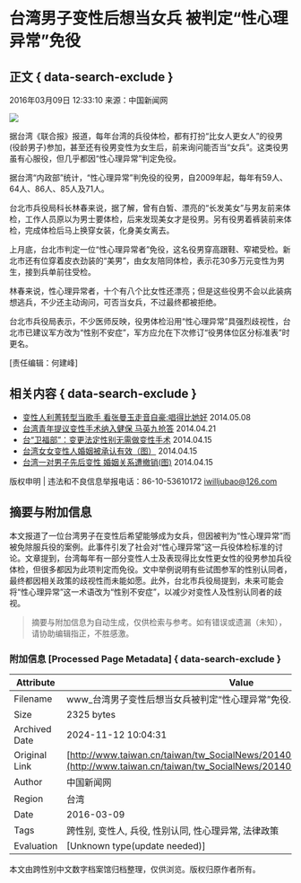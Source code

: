 # 台湾男子变性后想当女兵 被判定“性心理异常”免役

## 正文 { data-search-exclude }


2016年03月09日 12:33:10 来源：中国新闻网

![](http://ats.taiwan.cn/images/jingmao_34.gif)

据台湾《联合报》报道，每年台湾的兵役体检，都有打扮“比女人更女人”的役男(役龄男子)参加，甚至还有役男变性为女生后，前来询问能否当“女兵”。这类役男虽有心服役，但几乎都因“性心理异常”判定免役。

据台湾“内政部”统计，“性心理异常”判免役的役男，自2009年起，每年有59人、64人、86人、85人及71人。

台北市兵役局科长林春来说，据了解，曾有白皙、漂亮的“长发美女”与男友前来体检，工作人员原以为男士要体检，后来发现美女才是役男。另有役男着裤装前来体检，完成体检后马上换穿女装，化身美女离去。

上月底，台北市判定一位“性心理异常者”免役，这名役男穿高跟鞋、窄裙受检。新北市还有位穿着皮衣劲装的“美男”，由女友陪同体检，表示花30多万元变性为男生，接到兵单前往受检。

林春来说，性心理异常者，十个有八个比女性还漂亮；但是这些役男不会以此装病想逃兵，不少还主动询问，可否当女兵，不过最终都被拒绝。

台北市兵役局表示，不少医师反映，役男体检沿用“性心理异常”具强烈歧视性，台北市已建议军方改为“性别不安症”，军方应允在下次修订“役男体位区分标准表”时更名。

\[责任编辑：何建峰\]

## 相关内容 { data-search-exclude }

- [变性人利菁转型当歌手 看张曼玉走音自豪:唱得比她好](../../../xwzx/bwkx/201405/t20140508_6128731.htm) 2014.05.08
- [台湾青年提议变性手术纳入健保 马英九抢答](../../../xwzx/bwkx/201404/t20140421_6044917.htm) 2014.04.21
- [台“卫福部”：变更法定性别无需做变性手术](../../../xwzx/bwkx/201312/t20131210_5341634.htm) 2014.04.15
- [台湾女女变性人婚姻被承认有效（图）](../../../xwzx/bwkx/201308/t20130808_4563100.htm) 2014.04.15
- [台湾一对男子先后变性 婚姻关系遭撤销(图)](../../../xwzx/bwkx/201307/t20130711_4439003.htm) 2014.04.15

版权申明 | 违法和不良信息举报电话：86-10-53610172 iwilljubao@126.com

## 摘要与附加信息

<!-- tcd_abstract -->
本文报道了一位台湾男子在变性后希望能够成为女兵，但因被判为“性心理异常”而被免除服兵役的案例。此事件引发了社会对“性心理异常”这一兵役体检标准的讨论。文章提到，台湾每年有一部分变性人士及表现得比女性更女性的役男参加兵役体检，但很多都因为此项判定而免役。文中举例说明有些试图参军的性别认同者，最终都因相关政策的歧视性而未能如愿。此外，台北市兵役局提到，未来可能会将“性心理异常”这一术语改为“性别不安症”，以减少对变性人及性别认同者的歧视。
<!-- tcd_abstract_end -->

> 摘要与附加信息为自动生成，仅供检索与参考。如有错误或遗漏（未知），请协助编辑指正，不胜感激。

### 附加信息 [Processed Page Metadata] { data-search-exclude }

| Attribute       | Value                                  |
|-----------------|----------------------------------------|
| Filename        | www_台湾男子变性后想当女兵被判定“性心理异常”免役.md                             |
| Size            | 2325 bytes                           |
| Archived Date   | 2024-11-12 10:04:31                             |
| Original Link   | [http://www.taiwan.cn/taiwan/tw_SocialNews/201405/t20140512_6144267.htm](http://www.taiwan.cn/taiwan/tw_SocialNews/201405/t20140512_6144267.htm)                       |
| Author          | 中国新闻网                               |
| Region          | 台湾                               |
| Date            | 2016-03-09                                 |
| Tags            | 跨性别, 变性人, 兵役, 性别认同, 性心理异常, 法律政策                                 |
| Evaluation            | [Unknown type(update needed)]                                 |
<!-- tcd_table_end -->

本文由跨性别中文数字档案馆归档整理，仅供浏览。版权归原作者所有。
